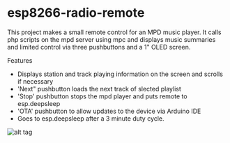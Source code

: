 # esp8266-radio-remote
This project makes a small remote control for an MPD music player.
It calls php scripts on the mpd server using mpc and displays music summaries and limited control via three pushbuttons 
and a 1" OLED screen.

Features
- Displays station and track playing information on the screen and scrolls if necessary
- 'Next" pushbutton loads the next track of slected playlist
- 'Stop' pushbutton stops the mpd player and puts remote to esp.deepsleep
- 'OTA' pushbutton to allow updates to the device via Arduino IDE
- Goes to esp.deepsleep after a 3 minute duty cycle.

![alt tag](https://cloud.githubusercontent.com/assets/25142892/24596836/42487880-1885-11e7-8862-dff2d4bf21eb.png)
